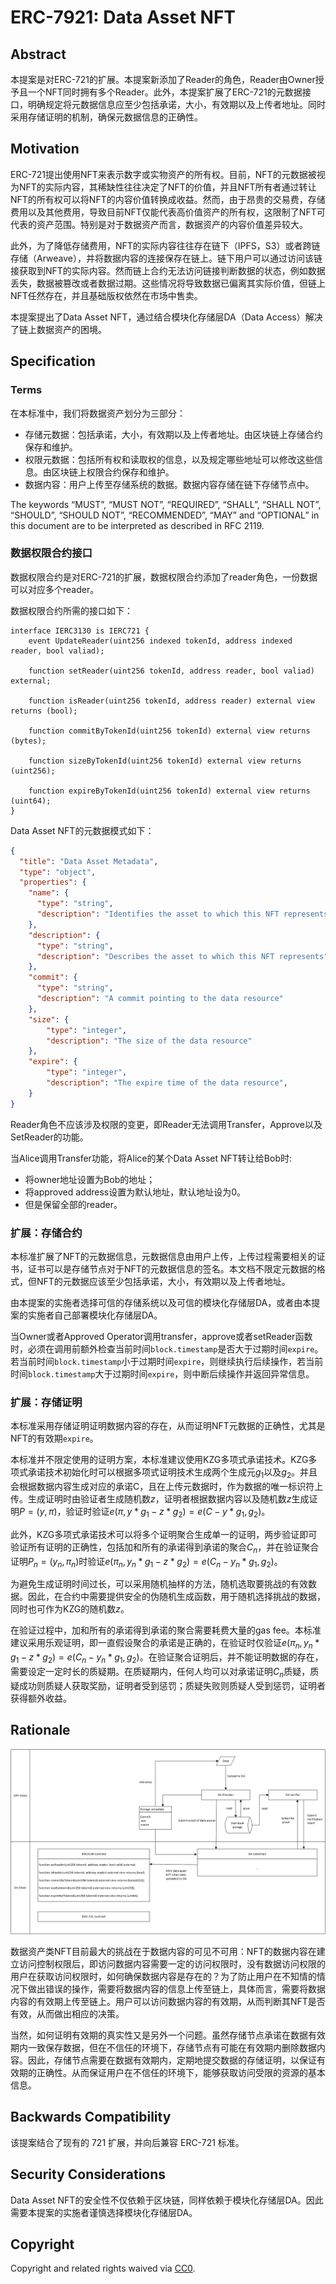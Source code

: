 # ERC-7921: Data Asset NFT

## Abstract

本提案是对ERC-721的扩展。本提案新添加了Reader的角色，Reader由Owner授予且一个NFT同时拥有多个Reader。此外，本提案扩展了ERC-721的元数据接口，明确规定将元数据信息应至少包括承诺，大小，有效期以及上传者地址。同时采用存储证明的机制，确保元数据信息的正确性。

## Motivation

ERC-721提出使用NFT来表示数字或实物资产的所有权。目前，NFT的元数据被视为NFT的实际内容，其稀缺性往往决定了NFT的价值，并且NFT所有者通过转让NFT的所有权可以将NFT的内容价值转换成收益。然而，由于昂贵的交易费，存储费用以及其他费用，导致目前NFT仅能代表高价值资产的所有权，这限制了NFT可代表的资产范围。特别是对于数据资产而言，数据资产的内容价值差异较大。

此外，为了降低存储费用，NFT的实际内容往往存在链下（IPFS，S3）或者跨链存储（Arweave），并将数据内容的连接保存在链上。链下用户可以通过访问该链接获取到NFT的实际内容。然而链上合约无法访问链接判断数据的状态，例如数据丢失，数据被篡改或者数据过期。这些情况将导致数据已偏离其实际价值，但链上NFT任然存在，并且基础版权依然在市场中售卖。

本提案提出了Data Asset NFT，通过结合模块化存储层DA（Data Access）解决了链上数据资产的困境。

## Specification

### Terms

在本标准中，我们将数据资产划分为三部分：

- 存储元数据：包括承诺，大小，有效期以及上传者地址。由区块链上存储合约保存和维护。
- 权限元数据：包括所有权和读取权的信息，以及规定哪些地址可以修改这些信息。由区块链上权限合约保存和维护。
- 数据内容：用户上传至存储系统的数据。数据内容存储在链下存储节点中。

The keywords “MUST”, “MUST NOT”, “REQUIRED”, “SHALL”, “SHALL NOT”, “SHOULD”, “SHOULD NOT”, “RECOMMENDED”, “MAY” and “OPTIONAL” in this document are to be interpreted as described in RFC 2119.

### 数据权限合约接口

数据权限合约是对ERC-721的扩展，数据权限合约添加了reader角色，一份数据可以对应多个reader。

数据权限合约所需的接口如下：

```solidity
interface IERC3130 is IERC721 {
	event UpdateReader(uint256 indexed tokenId, address indexed reader, bool valiad);
	
	function setReader(uint256 tokenId, address reader, bool valiad) external;
	
	function isReader(uint256 tokenId, address reader) external view returns (bool);
	
	function commitByTokenId(uint256 tokenId) external view returns (bytes);
	
	function sizeByTokenId(uint256 tokenId) external view returns (uint256);
	
	function expireByTokenId(uint256 tokenId) external view returns (uint64);
}
```

Data Asset NFT的元数据模式如下：

```json
{
  "title": "Data Asset Metadata",
  "type": "object",
  "properties": {
    "name": {
      "type": "string",
      "description": "Identifies the asset to which this NFT represents"
    },
    "description": {
      "type": "string",
      "description": "Describes the asset to which this NFT represents"
    },
    "commit": {
      "type": "string",
      "description": "A commit pointing to the data resource"
    },
    "size": {
        "type": "integer",
        "description": "The size of the data resource"
    },
    "expire": {
        "type": "integer",
        "description": "The expire time of the data resource",
    }
}
```

Reader角色不应该涉及权限的变更，即Reader无法调用Transfer，Approve以及SetReader的功能。

当Alice调用Transfer功能，将Alice的某个Data Asset NFT转让给Bob时:

- 将owner地址设置为Bob的地址；
- 将approved address设置为默认地址，默认地址设为0。
- 但是保留全部的reader。

### 扩展：存储合约

本标准扩展了NFT的元数据信息，元数据信息由用户上传，上传过程需要相关的证书，证书可以是存储节点对于NFT的元数据信息的签名。本文档不限定元数据的格式，但NFT的元数据应该至少包括承诺，大小，有效期以及上传者地址。

由本提案的实施者选择可信的存储系统以及可信的模块化存储层DA，或者由本提案的实施者自己部署模块化存储层DA。

当Owner或者Approved Operator调用transfer，approve或者setReader函数时，必须在调用前额外检查当前时间`block.timestamp`是否大于过期时间`expire`。若当前时间`block.timestamp`小于过期时间`expire`，则继续执行后续操作，若当前时间`block.timestamp`大于过期时间`expire`，则中断后续操作并返回异常信息。

### 扩展：存储证明

本标准采用存储证明证明数据内容的存在，从而证明NFT元数据的正确性，尤其是NFT的有效期`expire`。

本标准并不限定使用的证明方案，本标准建议使用KZG多项式承诺技术。KZG多项式承诺技术初始化时可以根据多项式证明技术生成两个生成元$g_1$以及$g_2$。并且会根据数据内容生成对应的承诺C，且在上传元数据时，作为数据的唯一标识符上传。生成证明时由验证者生成随机数$z$，证明者根据数据内容以及随机数$z$生成证明$P=(y, π)$，验证时验证$e(π, y*g_1-z*g_2) = e(C - y*g_1, g_2)$。

此外，KZG多项式承诺技术可以将多个证明聚合生成单一的证明，两步验证即可验证所有证明的正确性，包括加和所有的承诺得到承诺的聚合$C_n$，并在验证聚合证明$P_n=(y_n, π_n)$时验证$e(π_n, y_n*g_1-z*g_2) = e(C_n - y_n*g_1, g_2)$。

为避免生成证明时间过长，可以采用随机抽样的方法，随机选取要挑战的有效数据。因此，在合约中需要提供安全的伪随机生成函数，用于随机选择挑战的数据，同时也可作为KZG的随机数$z$。

在验证过程中，加和所有的承诺得到承诺的聚合需要耗费大量的gas fee。本标准建议采用乐观证明，即一直假设聚合的承诺是正确的，在验证时仅验证$e(π_n, y_n*g_1-z*g_2) = e(C_n - y_n*g_1, g_2)$。在验证聚合证明后，并不能证明数据的存在，需要设定一定时长的质疑期。在质疑期内，任何人均可以对承诺证明$C_n$质疑，质疑成功则质疑人获取奖励，证明者受到惩罚；质疑失败则质疑人受到惩罚，证明者获得额外收益。

## Rationale

![arc](../../images/erc-architect.png)

数据资产类NFT目前最大的挑战在于数据内容的可见不可用：NFT的数据内容在建立访问控制权限后，即访问数据内容需要一定的访问权限时，没有数据访问权限的用户在获取访问权限时，如何确保数据内容是存在的？为了防止用户在不知情的情况下做出错误的操作，需要将数据内容的信息上传至链上，具体而言，需要将数据内容的有效期上传至链上。用户可以访问数据内容的有效期，从而判断其NFT是否有效，从而做出相应的决策。

当然，如何证明有效期的真实性又是另外一个问题。虽然存储节点承诺在数据有效期内一致保存数据，但在不信任的环境下，存储节点有可能在有效期内删除数据内容。因此，存储节点需要在数据有效期内，定期地提交数据的存储证明，以保证有效期的正确性。从而保证用户在不信任的环境下，能够获取访问受限的资源的基本信息。

## Backwards Compatibility

该提案结合了现有的 721 扩展，并向后兼容 ERC-721 标准。

##  Security Considerations

Data Asset NFT的安全性不仅依赖于区块链，同样依赖于模块化存储层DA。因此需要本提案的实施者谨慎选择模块化存储层DA。

## Copyright

Copyright and related rights waived via [CC0](https://eips.ethereum.org/LICENSE).

